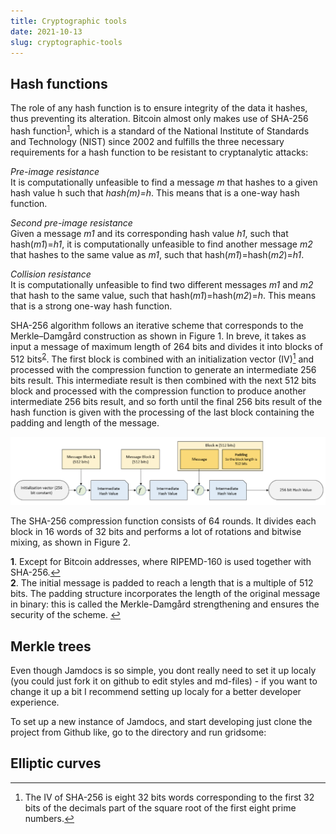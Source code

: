 ```yaml
---
title: Cryptographic tools
date: 2021-10-13
slug: cryptographic-tools
---
```


## Hash functions

The role of any hash function is to ensure integrity of the data it hashes, thus preventing its alteration. Bitcoin almost only makes use of SHA-256 hash function<sup name="a1">[1](#footnote1)</sup>, which is a standard of the National Institute of Standards and Technology (NIST) since 2002 and fulfills the three necessary requirements for a hash function to be resistant to cryptanalytic attacks:

*Pre-image resistance* <br>
It is computationally unfeasible to find a message *m* that hashes to a given hash value h such that *hash(m)=h*. This means that is a one-way hash function. 

*Second pre-image resistance* <br>
Given a message *m1* and its corresponding hash value *h1*, such that hash(*m1*)=*h1*, it is computationally unfeasible to find another message *m2* that hashes to the same value as *m1*, such that hash(*m1*)=hash(*m2*)=*h1*.

*Collision resistance* <br>
It is computationally unfeasible to find two different messages *m1* and *m2* that hash to the same value, such that hash(*m1*)=hash(*m2*)=*h*. This means that is a strong one-way hash function.

SHA-256 algorithm follows an iterative scheme that corresponds to the Merkle–Damgård construction as shown in Figure 1. In breve, it takes as input a message of maximum length of 264 bits and divides it into blocks of 512 bits<sup name="a2">[2](#footnote2)</sup>. The first block is combined with an initialization vector (IV)[^3] and processed with the compression function to generate an intermediate 256 bits result. This intermediate result is then combined with the next 512 bits block and processed with the compression function to produce another intermediate 256 bits result, and so forth until the final 256 bits result of the hash function is given with the processing of the last block containing the padding and length of the message. 

![](https://raw.githubusercontent.com/DavidLaj/jamdocs/master/docs/images/SHA256_iterative_diagram.png "Figure 1")

The SHA-256 compression function consists of 64 rounds. It divides each block in 16 words of 32 bits and performs a lot of rotations and bitwise mixing, as shown in Figure 2.

<b name="footnote1">1</b>. Except for Bitcoin addresses, where RIPEMD-160 is used together with SHA-256.[↩](#a1) <br>
<b name="footnote2">2</b>. The initial message is padded to reach a length that is a multiple of 512 bits. The padding structure incorporates the length of the original message in binary: this is called the Merkle-Damgård strengthening and ensures the security of the scheme. [↩](#a2) <br>
[^3]: The IV of SHA-256 is eight 32 bits words corresponding to the first 32 bits of the decimals part of the square root of the first eight prime numbers.

## Merkle trees 

Even though Jamdocs is so simple, you dont really need to set it up localy (you could just fork it on github to edit styles and md-files) - if you want to change it up a bit I recommend setting up localy for a better developer experience.

To set up a new instance of Jamdocs, and start developing just clone the project from Github like, go to the directory and run gridsome:



## Elliptic curves